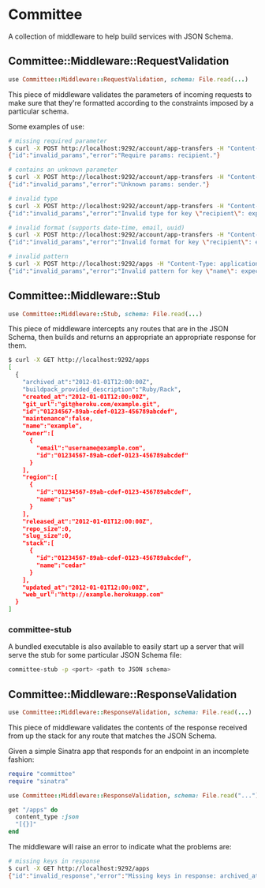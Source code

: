 # Committee

A collection of middleware to help build services with JSON Schema.

## Committee::Middleware::RequestValidation

``` ruby
use Committee::Middleware::RequestValidation, schema: File.read(...)
```

This piece of middleware validates the parameters of incoming requests to make sure that they're formatted according to the constraints imposed by a particular schema.

Some examples of use:

``` bash
# missing required parameter
$ curl -X POST http://localhost:9292/account/app-transfers -H "Content-Type: application/json" -d '{"app":"heroku-api"}'
{"id":"invalid_params","error":"Require params: recipient."}

# contains an unknown parameter
$ curl -X POST http://localhost:9292/account/app-transfers -H "Content-Type: application/json" -d '{"app":"heroku-api","recipient":"api@heroku.com","sender":"api@heroku.com"}'
{"id":"invalid_params","error":"Unknown params: sender."}

# invalid type
$ curl -X POST http://localhost:9292/account/app-transfers -H "Content-Type: application/json" -d '{"app":"heroku-api","recipient":7}'
{"id":"invalid_params","error":"Invalid type for key \"recipient\": expected 7 to be [\"string\"]."}%

# invalid format (supports date-time, email, uuid)
$ curl -X POST http://localhost:9292/account/app-transfers -H "Content-Type: application/json" -d '{"app":"heroku-api","recipient":"api@heroku"}'
{"id":"invalid_params","error":"Invalid format for key \"recipient\": expected \"api@heroku\" to be \"email\"."

# invalid pattern
$ curl -X POST http://localhost:9292/apps -H "Content-Type: application/json" -d '{"name":"$#%"}'
{"id":"invalid_params","error":"Invalid pattern for key \"name\": expected $#% to match \"(?-mix:^[a-z][a-z0-9-]{3,30}$)\"."}
```

## Committee::Middleware::Stub

``` ruby
use Committee::Middleware::Stub, schema: File.read(...)
```

This piece of middleware intercepts any routes that are in the JSON Schema, then builds and returns an appropriate an appropriate response for them.

``` bash
$ curl -X GET http://localhost:9292/apps
[
  {
    "archived_at":"2012-01-01T12:00:00Z",
    "buildpack_provided_description":"Ruby/Rack",
    "created_at":"2012-01-01T12:00:00Z",
    "git_url":"git@heroku.com/example.git",
    "id":"01234567-89ab-cdef-0123-456789abcdef",
    "maintenance":false,
    "name":"example",
    "owner":[
      {
        "email":"username@example.com",
        "id":"01234567-89ab-cdef-0123-456789abcdef"
      }
    ],
    "region":[
      {
        "id":"01234567-89ab-cdef-0123-456789abcdef",
        "name":"us"
      }
    ],
    "released_at":"2012-01-01T12:00:00Z",
    "repo_size":0,
    "slug_size":0,
    "stack":[
      {
        "id":"01234567-89ab-cdef-0123-456789abcdef",
        "name":"cedar"
      }
    ],
    "updated_at":"2012-01-01T12:00:00Z",
    "web_url":"http://example.herokuapp.com"
  }
]
```

### committee-stub

A bundled executable is also available to easily start up a server that will serve the stub for some particular JSON Schema file:

``` bash
committee-stub -p <port> <path to JSON schema>
```

## Committee::Middleware::ResponseValidation

``` ruby
use Committee::Middleware::ResponseValidation, schema: File.read(...)
```

This piece of middleware validates the contents of the response received from up the stack for any route that matches the JSON Schema.

Given a simple Sinatra app that responds for an endpoint in an incomplete fashion:

``` ruby
require "committee"
require "sinatra"

use Committee::Middleware::ResponseValidation, schema: File.read("...")

get "/apps" do
  content_type :json
  "[{}]"
end
```

The middleware will raise an error to indicate what the problems are:

``` bash
# missing keys in response
$ curl -X GET http://localhost:9292/apps
{"id":"invalid_response","error":"Missing keys in response: archived_at, buildpack_provided_description, created_at, git_url, id, maintenance, name, owner:email, owner:id, region:id, region:name, released_at, repo_size, slug_size, stack:id, stack:name, updated_at, web_url."}
```
